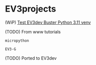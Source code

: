 # EV3projects

(WiP) [Test EV3dev Buster Python 3.11 venv](https://github.com/Growflavor/EV3projects/tree/main/Python311_venv_Tests)

(TODO) From www tutorials

    micropython
    
    EV3-G

(TODO) Ported to EV3dev

